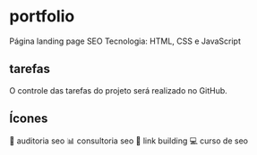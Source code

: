 # portfolio
Página landing page SEO
Tecnologia: HTML, CSS e JavaScript

## tarefas 

O controle das tarefas do projeto será realizado no GitHub.

## Ícones


:mag_right: auditoria seo
:bar_chart: consultoria seo
:link: link building
:computer: curso de seo

